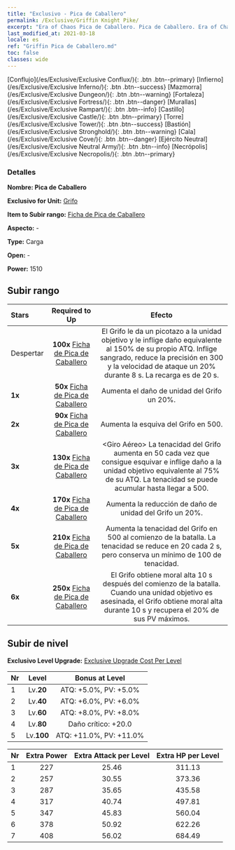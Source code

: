 ```yaml
---
title: "Exclusivo - Pica de Caballero"
permalink: /Exclusive/Griffin Knight Pike/
excerpt: "Era of Chaos Pica de Caballero. Pica de Caballero. Era of Chaos Exclusivo Pica de Caballero. Grifo Exclusivo."
last_modified_at: 2021-03-18
locale: es
ref: "Griffin Pica de Caballero.md"
toc: false
classes: wide
---
```

 [Conflujo](/es/Exclusive/Exclusive Conflux/){: .btn .btn--primary} [Infierno](/es/Exclusive/Exclusive Inferno/){: .btn .btn--success} [Mazmorra](/es/Exclusive/Exclusive Dungeon/){: .btn .btn--warning} [Fortaleza](/es/Exclusive/Exclusive Fortress/){: .btn .btn--danger} [Murallas](/es/Exclusive/Exclusive Rampart/){: .btn .btn--info} [Castillo](/es/Exclusive/Exclusive Castle/){: .btn .btn--primary} [Torre](/es/Exclusive/Exclusive Tower/){: .btn .btn--success} [Bastión](/es/Exclusive/Exclusive Stronghold/){: .btn .btn--warning} [Cala](/es/Exclusive/Exclusive Cove/){: .btn .btn--danger} [Ejército Neutral](/es/Exclusive/Exclusive Neutral Army/){: .btn .btn--info} [Necrópolis](/es/Exclusive/Exclusive Necropolis/){: .btn .btn--primary} 

### Detalles
 **Nombre: Pica de Caballero** 

 **Exclusivo for Unit:** [Grifo](/es/units/Griffin/) 

 **Item to Subir rango:** [Ficha de Pica de Caballero](/es/Items/con_916/)

 **Aspecto:** -

 **Type:** Carga

 **Open:** -

 **Power:** 1510

## Subir rango

  |     Stars    |  Required to Up | Efecto |
  |:-------------|:---------------:|:---------------:|
  |  Despertar  | **100x** [Ficha de Pica de Caballero](/es/Items/con_916/) | <Picotazo> El Grifo le da un picotazo a la unidad objetivo y le inflige daño equivalente al 150% de su propio ATQ. Inflige sangrado, reduce la precisión en 300 y la velocidad de ataque un 20% durante 8 s. La recarga es de 20 s. |
  | **1x** <i class="fas fa-star"/> | **50x** [Ficha de Pica de Caballero](/es/Items/con_916/) | Aumenta el daño de unidad del Grifo un 20%. |
  | **2x** <i class="fas fa-star"/> | **90x** [Ficha de Pica de Caballero](/es/Items/con_916/) | Aumenta la esquiva del Grifo en 500. |
  | **3x** <i class="fas fa-star"/> | **130x** [Ficha de Pica de Caballero](/es/Items/con_916/) | <Giro Aéreo> La tenacidad del Grifo aumenta en 50 cada vez que consigue esquivar e inflige daño a la unidad objetivo equivalente al 75% de su ATQ. La tenacidad se puede acumular hasta llegar a 500. |
  | **4x** <i class="fas fa-star"/> | **170x** [Ficha de Pica de Caballero](/es/Items/con_916/) | Aumenta la reducción de daño de unidad del Grifo un 20%. |
  | **5x** <i class="fas fa-star"/> | **210x** [Ficha de Pica de Caballero](/es/Items/con_916/) | Aumenta la tenacidad del Grifo en 500 al comienzo de la batalla. La tenacidad se reduce en 20 cada 2 s, pero conserva un mínimo de 100 de tenacidad. |
  | **6x** <i class="fas fa-star"/> | **250x** [Ficha de Pica de Caballero](/es/Items/con_916/) | <Instinto Animal> El Grifo obtiene moral alta 10 s después del comienzo de la batalla. Cuando una unidad objetivo es asesinada, el Grifo obtiene moral alta durante 10 s y recupera el 20% de sus PV máximos. |


## Subir de nivel
 **Exclusivo Level Upgrade:** [Exclusive Upgrade Cost Per Level](/Exclusive/ExclusiveUpgradeCostPerLevel/)

  |  Nr  |   Level  | Bonus at Level |
  |:-----|:--------:|:--------------:|
  | 1 | Lv.**20** | ATQ: +5.0%, PV: +5.0% |
  | 2 | Lv.**40** | ATQ: +6.0%, PV: +6.0% |
  | 3 | Lv.**60** | ATQ: +8.0%, PV: +8.0% |
  | 4 | Lv.**80** | Daño crítico: +20.0 |
  | 5 | Lv.**100** | ATQ: +11.0%, PV: +11.0% |


  |  Nr  |  Extra Power | Extra Attack per Level | Extra HP per Level |
  |:-----|:--------:|:--------:|:--------:|
  | 1 | 227 | 25.46 | 311.13 |
  | 2 | 257 | 30.55 | 373.36 |
  | 3 | 287 | 35.65 | 435.58 |
  | 4 | 317 | 40.74 | 497.81 |
  | 5 | 347 | 45.83 | 560.04 |
  | 6 | 378 | 50.92 | 622.26 |
  | 7 | 408 | 56.02 | 684.49 |



